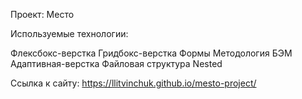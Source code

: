 Проект: Место

Используемые технологии:

Флексбокс-верстка Гридбокс-верстка Формы Методология БЭМ Адаптивная-верстка Файловая структура Nested

Ссылка к сайту: https://llitvinchuk.github.io/mesto-project/
